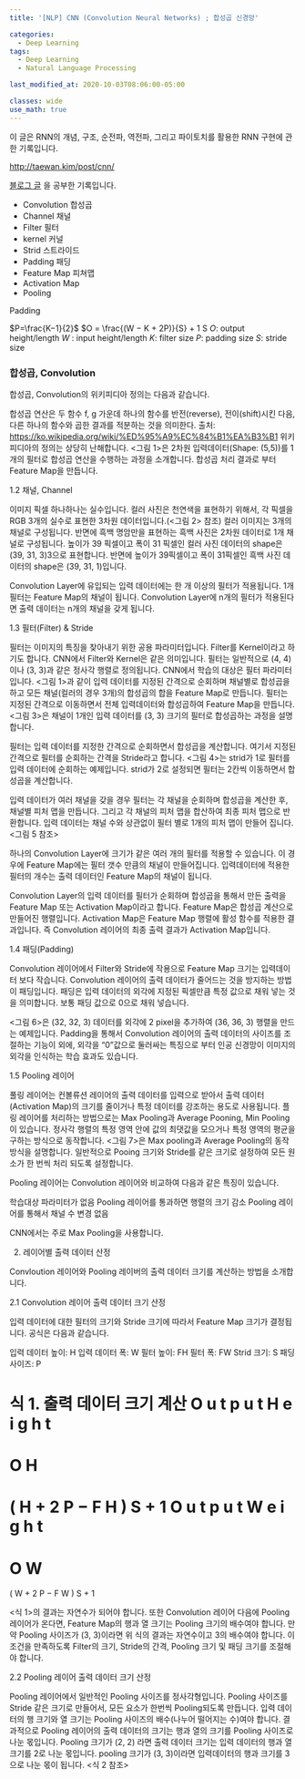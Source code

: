 ```yaml
---
title: '[NLP] CNN (Convolution Neural Networks) ; 합성곱 신경망'

categories:
  - Deep Learning
tags:
  - Deep Learning
  - Natural Language Processing

last_modified_at: 2020-10-03T08:06:00-05:00

classes: wide
use_math: true
---
```


이 글은 RNN의 개념, 구조, 순전파, 역전파, 그리고 파이토치를 활용한 RNN 구현에 관한 기록입니다.

http://taewan.kim/post/cnn/

[블로그 글](http://www.wildml.com/2015/11/understanding-convolutional-neural-networks-for-nlp/)
을 공부한 기록입니다.


- Convolution 합성곱
- Channel 채널
- Filter 필터
- kernel 커널
- Strid 스트라이드
- Padding 패딩
- Feature Map 피쳐맵
- Activation Map
- Pooling


Padding

$P=\frac{K−1}{2}$
$O = \frac{(W − K + 2P)}{S} + 1 S
$O$: output height/length 
$W$ : input height/length 
$K$: filter size
$P$: padding size
$S$: stride size

### 합성곱, Convolution
합성곱, Convolution의 위키피디아 정의는 다음과 같습니다.

합성곱 연산은 두 함수 f, g 가운데 하나의 함수를 반전(reverse), 전이(shift)시킨 다음, 다른 하나의 함수와 곱한 결과를 적분하는 것을 의미한다. 출처: https://ko.wikipedia.org/wiki/%ED%95%A9%EC%84%B1%EA%B3%B1
위키피디아의 정의는 상당히 난해합니다. <그림 1>은 2차원 입력데이터(Shape: (5,5))를 1개의 필터로 합성곱 연산을 수행하는 과정을 소개합니다. 합성곱 처리 결과로 부터 Feature Map을 만듭니다.

1.2 채널, Channel

이미지 픽셀 하나하나는 실수입니다. 컬러 사진은 천연색을 표현하기 위해서, 각 픽셀을 RGB 3개의 실수로 표현한 3차원 데이터입니다.(<그림 2> 참조) 컬러 이미지는 3개의 채널로 구성됩니다. 반면에 흑백 명암만을 표현하는 흑백 사진은 2차원 데이터로 1개 채널로 구성됩니다. 높이가 39 픽셀이고 폭이 31 픽셀인 컬러 사진 데이터의 shape은 (39, 31, 3)3으로 표현합니다. 반면에 높이가 39픽셀이고 폭이 31픽셀인 흑백 사진 데이터의 shape은 (39, 31, 1)입니다.

Convolution Layer에 유입되는 입력 데이터에는 한 개 이상의 필터가 적용됩니다. 1개 필터는 Feature Map의 채널이 됩니다. Convolution Layer에 n개의 필터가 적용된다면 출력 데이터는 n개의 채널을 갖게 됩니다.

1.3 필터(Filter) & Stride

필터는 이미지의 특징을 찾아내기 위한 공용 파라미터입니다. Filter를 Kernel이라고 하기도 합니다. CNN에서 Filter와 Kernel은 같은 의미입니다. 필터는 일반적으로 (4, 4)이나 (3, 3)과 같은 정사각 행렬로 정의됩니다. CNN에서 학습의 대상은 필터 파라미터 입니다. <그림 1>과 같이 입력 데이터를 지정된 간격으로 순회하며 채널별로 합성곱을 하고 모든 채널(컬러의 경우 3개)의 합성곱의 합을 Feature Map로 만듭니다. 필터는 지정된 간격으로 이동하면서 전체 입력데이터와 합성곱하여 Feature Map을 만듭니다. <그림 3>은 채널이 1개인 입력 데이터를 (3, 3) 크기의 필터로 합성곱하는 과정을 설명합니다.


필터는 입력 데이터를 지정한 간격으로 순회하면서 합성곱을 계산합니다. 여기서 지정된 간격으로 필터를 순회하는 간격을 Stride라고 합니다. <그림 4>는 strid가 1로 필터를 입력 데이터에 순회하는 예제입니다. strid가 2로 설정되면 필터는 2칸씩 이동하면서 합성곱을 계산합니다.


입력 데이터가 여러 채널을 갖을 경우 필터는 각 채널을 순회하며 합성곱을 계산한 후, 채널별 피처 맵을 만듭니다. 그리고 각 채널의 피처 맵을 합산하여 최종 피처 맵으로 반환합니다. 입력 데이터는 채널 수와 상관없이 필터 별로 1개의 피처 맵이 만들어 집니다. <그림 5 참조>

하나의 Convolution Layer에 크기가 같은 여러 개의 필터를 적용할 수 있습니다. 이 경우에 Feature Map에는 필터 갯수 만큼의 채널이 만들어집니다. 입력데이터에 적용한 필터의 개수는 출력 데이터인 Feature Map의 채널이 됩니다.

Convolution Layer의 입력 데이터를 필터가 순회하며 합성곱을 통해서 만든 출력을 Feature Map 또는 Activation Map이라고 합니다. Feature Map은 합성곱 계산으로 만들어진 행렬입니다. Activation Map은 Feature Map 행렬에 활성 함수를 적용한 결과입니다. 즉 Convolution 레이어의 최종 출력 결과가 Activation Map입니다.

1.4 패딩(Padding)

Convolution 레이어에서 Filter와 Stride에 작용으로 Feature Map 크기는 입력데이터 보다 작습니다. Convolution 레이어의 출력 데이터가 줄어드는 것을 방지하는 방법이 패딩입니다. 패딩은 입력 데이터의 외각에 지정된 픽셀만큼 특정 값으로 채워 넣는 것을 의미합니다. 보통 패딩 값으로 0으로 채워 넣습니다.


<그림 6>은 (32, 32, 3) 데이터를 외각에 2 pixel을 추가하여 (36, 36, 3) 행렬을 만드는 예제입니다. Padding을 통해서 Convolution 레이어의 출력 데이터의 사이즈를 조절하는 기능이 외에, 외각을 “0”값으로 둘러싸는 특징으로 부터 인공 신경망이 이미지의 외각을 인식하는 학습 효과도 있습니다.

1.5 Pooling 레이어

풀링 레이어는 컨볼류션 레이어의 출력 데이터를 입력으로 받아서 출력 데이터(Activation Map)의 크기를 줄이거나 특정 데이터를 강조하는 용도로 사용됩니다. 플링 레이어를 처리하는 방법으로는 Max Pooling과 Average Pooning, Min Pooling이 있습니다. 정사각 행렬의 특정 영역 안에 값의 최댓값을 모으거나 특정 영역의 평균을 구하는 방식으로 동작합니다. <그림 7>은 Max pooling과 Average Pooling의 동작 방식을 설명합니다. 일반적으로 Pooing 크기와 Stride를 같은 크기로 설정하여 모든 원소가 한 번씩 처리 되도록 설정합니다.


Pooling 레이어는 Convolution 레이어와 비교하여 다음과 같은 특징이 있습니다.

학습대상 파라미터가 없음
Pooling 레이어를 통과하면 행렬의 크기 감소
Pooling 레이어를 통해서 채널 수 변경 없음

CNN에서는 주로 Max Pooling을 사용합니다.

2. 레이어별 출력 데이터 산정

Convloution 레이어와 Pooling 레이버의 출력 데이터 크기를 계산하는 방법을 소개합니다.

2.1 Convolution 레이어 출력 데이터 크기 산정

입력 데이터에 대한 필터의 크기와 Stride 크기에 따라서 Feature Map 크기가 결정됩니다. 공식은 다음과 같습니다.

입력 데이터 높이: H
입력 데이터 폭: W
필터 높이: FH
필터 폭: FW
Strid 크기: S
패딩 사이즈: P

식 1. 출력 데이터 크기 계산
O
u
t
p
u
t
H
e
i
g
h
t
=
O
H
=
(
H
+
2
P
−
F
H
)
S
+
1
O
u
t
p
u
t
W
e
i
g
h
t
=
O
W
=
(
W
+
2
P
−
F
W
)
S
+
1


<식 1>의 결과는 자연수가 되어야 합니다. 또한 Convolution 레이어 다음에 Pooling 레이어가 온다면, Feature Map의 행과 열 크기는 Pooling 크기의 배수여야 합니다. 만약 Pooling 사이즈가 (3, 3)이라면 위 식의 결과는 자연수이고 3의 배수여야 합니다. 이 조건을 만족하도록 Filter의 크기, Stride의 간격, Pooling 크기 및 패딩 크기를 조절해야 합니다.

2.2 Pooling 레이어 출력 데이터 크기 산정

Pooling 레이어에서 일반적인 Pooling 사이즈를 정사각형입니다. Pooling 사이즈를 Stride 같은 크기로 만들어서, 모든 요소가 한번씩 Pooling되도록 만듭니다. 입력 데이터의 행 크기와 열 크기는 Pooling 사이즈의 배수(나누어 떨어지는 수)여야 합니다. 결과적으로 Pooling 레이어의 출력 데이터의 크기는 행과 열의 크기를 Pooling 사이즈로 나눈 몫입니다. Pooling 크기가 (2, 2) 라면 출력 데이터 크기는 입력 데이터의 행과 열 크기를 2로 나눈 몫입니다. pooling 크기가 (3, 3)이라면 입력데이터의 행과 크기를 3으로 나눈 몫이 됩니다. <식 2 참조>


